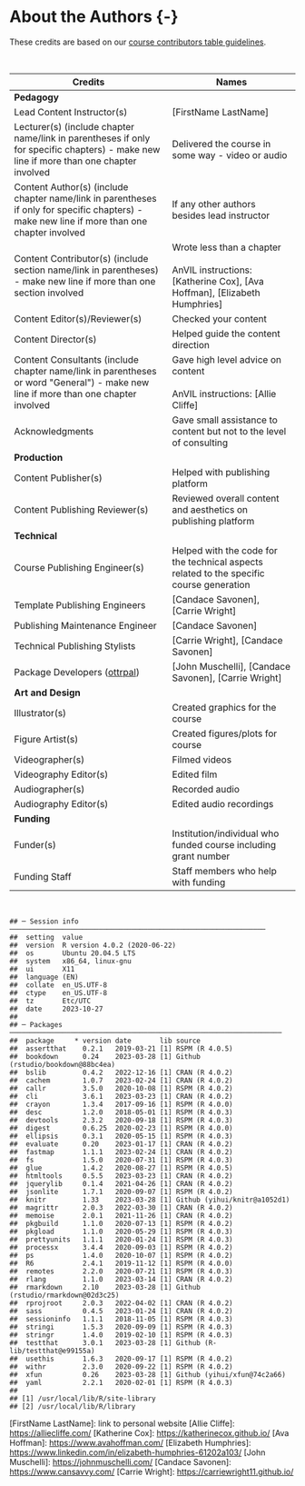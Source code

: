 
# About the Authors {-}

These credits are based on our [course contributors table guidelines](https://github.com/jhudsl/OTTR_Template/wiki/How-to-give-credits).

&nbsp;
&nbsp;

<!-- Authors of AnVIL modules have been listed as Content Contributors, under "AnVIL instructions". -->

|Credits|Names|
|-------|-----|
|**Pedagogy**||
|Lead Content Instructor(s)|[FirstName LastName]|
|Lecturer(s) (include chapter name/link in parentheses if only for specific chapters) - make new line if more than one chapter involved| Delivered the course in some way - video or audio|
|Content Author(s) (include chapter name/link in parentheses if only for specific chapters) - make new line if more than one chapter involved | If any other authors besides lead instructor| 
|Content Contributor(s) (include section name/link in parentheses) - make new line if more than one section involved|  Wrote less than a chapter <br><br> AnVIL instructions: [Katherine Cox], [Ava Hoffman], [Elizabeth Humphries]|
|Content Editor(s)/Reviewer(s) | Checked your content|
|Content Director(s) | Helped guide the content direction|
|Content Consultants (include chapter name/link in parentheses or word "General") - make new line if more than one chapter involved | Gave high level advice on content <br><br> AnVIL instructions: [Allie Cliffe]|
|Acknowledgments| Gave small assistance to content but not to the level of consulting |
|**Production**||
|Content Publisher(s)| Helped with publishing platform|
|Content Publishing Reviewer(s)| Reviewed overall content and aesthetics on publishing platform|
|**Technical**||
|Course Publishing Engineer(s)| Helped with the code for the technical aspects related to the specific course generation|
|Template Publishing Engineers|[Candace Savonen], [Carrie Wright]|
|Publishing Maintenance Engineer|[Candace Savonen]|
|Technical Publishing Stylists|[Carrie Wright], [Candace Savonen]|
|Package Developers ([ottrpal])|[John Muschelli], [Candace Savonen], [Carrie Wright]|
|**Art and Design**||
|Illustrator(s)| Created graphics for the course|
|Figure Artist(s)| Created figures/plots for course|
|Videographer(s)| Filmed videos|
|Videography Editor(s)| Edited film|
|Audiographer(s)| Recorded audio|
|Audiography Editor(s)| Edited audio recordings|
|**Funding**||
|Funder(s)| Institution/individual who funded course including grant number|
|Funding Staff| Staff members who help with funding|

&nbsp;


```
## ─ Session info ───────────────────────────────────────────────────────────────
##  setting  value                       
##  version  R version 4.0.2 (2020-06-22)
##  os       Ubuntu 20.04.5 LTS          
##  system   x86_64, linux-gnu           
##  ui       X11                         
##  language (EN)                        
##  collate  en_US.UTF-8                 
##  ctype    en_US.UTF-8                 
##  tz       Etc/UTC                     
##  date     2023-10-27                  
## 
## ─ Packages ───────────────────────────────────────────────────────────────────
##  package     * version date       lib source                            
##  assertthat    0.2.1   2019-03-21 [1] RSPM (R 4.0.5)                    
##  bookdown      0.24    2023-03-28 [1] Github (rstudio/bookdown@88bc4ea) 
##  bslib         0.4.2   2022-12-16 [1] CRAN (R 4.0.2)                    
##  cachem        1.0.7   2023-02-24 [1] CRAN (R 4.0.2)                    
##  callr         3.5.0   2020-10-08 [1] RSPM (R 4.0.2)                    
##  cli           3.6.1   2023-03-23 [1] CRAN (R 4.0.2)                    
##  crayon        1.3.4   2017-09-16 [1] RSPM (R 4.0.0)                    
##  desc          1.2.0   2018-05-01 [1] RSPM (R 4.0.3)                    
##  devtools      2.3.2   2020-09-18 [1] RSPM (R 4.0.3)                    
##  digest        0.6.25  2020-02-23 [1] RSPM (R 4.0.0)                    
##  ellipsis      0.3.1   2020-05-15 [1] RSPM (R 4.0.3)                    
##  evaluate      0.20    2023-01-17 [1] CRAN (R 4.0.2)                    
##  fastmap       1.1.1   2023-02-24 [1] CRAN (R 4.0.2)                    
##  fs            1.5.0   2020-07-31 [1] RSPM (R 4.0.3)                    
##  glue          1.4.2   2020-08-27 [1] RSPM (R 4.0.5)                    
##  htmltools     0.5.5   2023-03-23 [1] CRAN (R 4.0.2)                    
##  jquerylib     0.1.4   2021-04-26 [1] CRAN (R 4.0.2)                    
##  jsonlite      1.7.1   2020-09-07 [1] RSPM (R 4.0.2)                    
##  knitr         1.33    2023-03-28 [1] Github (yihui/knitr@a1052d1)      
##  magrittr      2.0.3   2022-03-30 [1] CRAN (R 4.0.2)                    
##  memoise       2.0.1   2021-11-26 [1] CRAN (R 4.0.2)                    
##  pkgbuild      1.1.0   2020-07-13 [1] RSPM (R 4.0.2)                    
##  pkgload       1.1.0   2020-05-29 [1] RSPM (R 4.0.3)                    
##  prettyunits   1.1.1   2020-01-24 [1] RSPM (R 4.0.3)                    
##  processx      3.4.4   2020-09-03 [1] RSPM (R 4.0.2)                    
##  ps            1.4.0   2020-10-07 [1] RSPM (R 4.0.2)                    
##  R6            2.4.1   2019-11-12 [1] RSPM (R 4.0.0)                    
##  remotes       2.2.0   2020-07-21 [1] RSPM (R 4.0.3)                    
##  rlang         1.1.0   2023-03-14 [1] CRAN (R 4.0.2)                    
##  rmarkdown     2.10    2023-03-28 [1] Github (rstudio/rmarkdown@02d3c25)
##  rprojroot     2.0.3   2022-04-02 [1] CRAN (R 4.0.2)                    
##  sass          0.4.5   2023-01-24 [1] CRAN (R 4.0.2)                    
##  sessioninfo   1.1.1   2018-11-05 [1] RSPM (R 4.0.3)                    
##  stringi       1.5.3   2020-09-09 [1] RSPM (R 4.0.3)                    
##  stringr       1.4.0   2019-02-10 [1] RSPM (R 4.0.3)                    
##  testthat      3.0.1   2023-03-28 [1] Github (R-lib/testthat@e99155a)   
##  usethis       1.6.3   2020-09-17 [1] RSPM (R 4.0.2)                    
##  withr         2.3.0   2020-09-22 [1] RSPM (R 4.0.2)                    
##  xfun          0.26    2023-03-28 [1] Github (yihui/xfun@74c2a66)       
##  yaml          2.2.1   2020-02-01 [1] RSPM (R 4.0.3)                    
## 
## [1] /usr/local/lib/R/site-library
## [2] /usr/local/lib/R/library
```

<!-- Author information -->

[FirstName LastName]: link to personal website
[Allie Cliffe]: https://alliecliffe.com/
[Katherine Cox]: https://katherinecox.github.io/
[Ava Hoffman]: https://www.avahoffman.com/
[Elizabeth Humphries]: https://www.linkedin.com/in/elizabeth-humphries-61202a103/
[John Muschelli]: https://johnmuschelli.com/
[Candace Savonen]: https://www.cansavvy.com/
[Carrie Wright]: https://carriewright11.github.io/

<!-- Links -->

[ottrpal]: https://github.com/jhudsl/ottrpal

<!-- Fill out this table using these instructions: https://github.com/jhudsl/OTTR_Template/wiki/How-to-give-credits

For JHU courses, You will need to add Ira as a credit:

|Content Publisher|[Ira Gooding]|
...
[Ira Gooding]: https://publichealth.jhu.edu/faculty/4130/ira-gooding
-->
